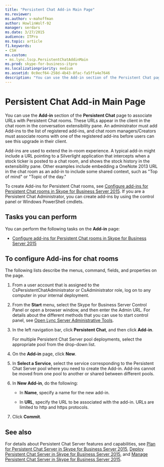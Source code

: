 ```yaml
---
title: "Persistent Chat Add-in Main Page"
ms.reviewer: 
ms.author: v-mahoffman
author: HowlinWolf-92
manager: serdars
ms.date: 3/27/2015
audience: ITPro
ms.topic: article
f1.keywords:
- CSH
ms.custom:
- ms.lync.lscp.PersistentChatAddinMain
ms.prod: skype-for-business-itpro
ms.localizationpriority: medium
ms.assetid: 0c0ecf64-258d-4b43-8fac-fa5ffa4e7646
description: "You can use the Add-in section of the Persistent Chat page to associate URLs with Persistent Chat rooms. These URLs appear in the client in the chat room in the conversation extensibility pane. An administrator must add Add-ins to the list of registered add-ins, and chat room managers/Creators must associate rooms with one of the registered add-ins before users can see this upgrade in their client."
---
```


# Persistent Chat Add-in Main Page

You can use the **Add-in** section of the **Persistent Chat** page to associate URLs with Persistent Chat rooms. These URLs appear in the client in the chat room in the conversation extensibility pane. An administrator must add Add-ins to the list of registered add-ins, and chat room managers/Creators must associate rooms with one of the registered add-ins before users can see this upgrade in their client.

Add-ins are used to extend the in-room experience. A typical add-in might include a URL pointing to a Silverlight application that intercepts when a stock ticker is posted to a chat room, and shows the stock history in the extensibility pane. Other examples include embedding a OneNote 2013 URL in the chat room as an add-in to include some shared context, such as "Top of mind" or "Topic of the day."

To create Add-ins for Persistent Chat rooms, see [Configure add-ins for Persistent Chat rooms in Skype for Business Server 2015](../../manage/persistent-chat/configure-add-ins.md). If you are a Persistent Chat Administrator, you can create add-ins by using the control panel or Windows PowerShell cmdlets.

## Tasks you can perform

You can perform the following tasks on the **Add-in** page:

- [Configure add-ins for Persistent Chat rooms in Skype for Business Server 2015](../../manage/persistent-chat/configure-add-ins.md)

## To configure Add-ins for chat rooms

The following lists describe the menus, command, fields, and properties on the page.

1. From a user account that is assigned to the CsPersistentChatAdministrator or CsAdministrator role, log on to any computer in your internal deployment.

2. From the **Start** menu, select the Skype for Business Server Control Panel or open a browser window, and then enter the Admin URL. For details about the different methods that you can use to start control panel, see [Open Lync Server Administrative Tools](/previous-versions/office/lync-server-2013/lync-server-2013-open-lync-server-administrative-tools).

3. In the left navigation bar, click **Persistent Chat**, and then click **Add-in**.

    For multiple Persistent Chat Server pool deployments, select the appropriate pool from the drop-down list.

4. On the **Add-in** page, click **New**.

5. In **Select a Service**, select the service corresponding to the Persistent Chat Server pool where you need to create the Add-in. Add-ins cannot be moved from one pool to another or shared between different pools.

6. In **New Add-in**, do the following:

   - In **Name**, specify a name for the new add-in.

   - In **URL**, specify the URL to be associated with the add-in. URLs are limited to http and https protocols.

7. Click **Commit**.

## See also

For details about Persistent Chat Server features and capabilities, see [Plan for Persistent Chat Server in Skype for Business Server 2015](../../plan-your-deployment/persistent-chat-server/persistent-chat-server.md), [Deploy Persistent Chat Server in Skype for Business Server 2015](../../deploy/deploy-persistent-chat-server/deploy-persistent-chat-server.md), and [Manage Persistent Chat Server in Skype for Business Server 2015](../../manage/persistent-chat/persistent-chat.md).